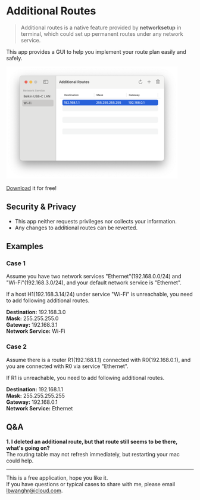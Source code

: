 # Additional Routes
> Additional routes is a native feature provided by **networksetup** in terminal, which could set up permanent routes under any network service.

This app provides a GUI to help you implement your route plan easily and safely.  

<img src="https://github.com/lbwanghr/AdditionalRoutes/blob/main/demo1.png" height="300">

[Download](https://github.com/lbwanghr/AdditionalRoutes/releases/download/v1.0/AdditionalRoutes.app.zip) it for free!

## Security & Privacy
* This app neither requests privileges nor collects your information.  
* Any changes to additional routes can be reverted.

## Examples
### Case 1
Assume you have two network services "Ethernet"(192.168.0.0/24) and "Wi-Fi"(192.168.3.0/24), and your default network service is "Ethernet".  

If a host H1(192.168.3.14/24) under service "Wi-Fi" is unreachable, you need to add following additional routes.  

**Destination:** 192.168.3.0  
**Mask:** 255.255.255.0  
**Gateway:** 192.168.3.1  
**Network Service:** Wi-Fi  

### Case 2
Assume there is a router R1(192.168.1.1) connected with R0(192.168.0.1), and you are connected with R0 via service "Ethernet".  

If R1 is unreachable, you need to add following additional routes.  

**Destination:** 192.168.1.1  
**Mask:** 255.255.255.255  
**Gateway:** 192.168.0.1  
**Network Service:** Ethernet  

## Q&A 

**1. I deleted an additional route, but that route still seems to be there, what's going on?**  
The routing table may not refresh immediately, but restarting your mac could help.


---
This is a free application, hope you like it.  
If you have questions or typical cases to share with me, please email lbwanghr@icloud.com.
